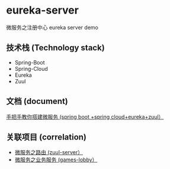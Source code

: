 # eureka-server

微服务之注册中心
eureka server demo

## 技术栈 (Technology stack)
- Spring-Boot
- Spring-Cloud
- Eureka
- Zuul

## 文档 (document)
[手把手教你搭建微服务 (spring boot +spring cloud+eureka+zuul）](https://zhuanlan.zhihu.com/p/72135562)

## 关联项目 (correlation)
- [微服务之路由 (zuul-server）](https://github.com/Liuguozhu/zuul-server)
- [微服务之业务服务 (games-lobby）](https://zhuanlan.zhihu.com/p/72135562)
